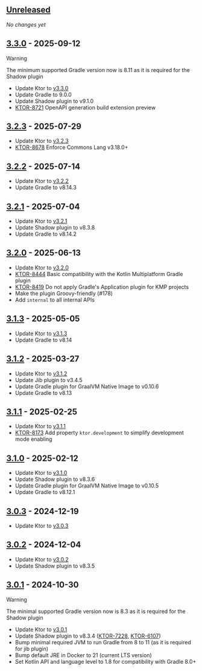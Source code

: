 <!--
The format is based on Keep a Changelog: https://keepachangelog.com/en/1.1.0/
-->

## [Unreleased]

*No changes yet*

## [3.3.0] - 2025-09-12

> [!WARNING]
> The minimum supported Gradle version now is 8.11 as it is required for the Shadow plugin

- Update Ktor to [v3.3.0](https://github.com/ktorio/ktor/releases/tag/3.3.0)
- Update Gradle to 9.0.0
- Update Shadow plugin to v9.1.0
- [KTOR-8721] OpenAPI generation build extension preview

[KTOR-8721]: https://youtrack.jetbrains.com/issue/KTOR-8721

## [3.2.3] - 2025-07-29

- Update Ktor to [v3.2.3](https://github.com/ktorio/ktor/releases/tag/3.2.3)
- [KTOR-8678] Enforce Commons Lang v3.18.0+

[KTOR-8678]: https://youtrack.jetbrains.com/issue/KTOR-8678

## [3.2.2] - 2025-07-14

- Update Ktor to [v3.2.2](https://github.com/ktorio/ktor/releases/tag/3.2.2)
- Update Gradle to v8.14.3

## [3.2.1] - 2025-07-04

- Update Ktor to [v3.2.1](https://github.com/ktorio/ktor/releases/tag/3.2.1)
- Update Shadow plugin to v8.3.8
- Update Gradle to v8.14.2

## [3.2.0] - 2025-06-13

- Update Ktor to [v3.2.0](https://github.com/ktorio/ktor/releases/tag/3.2.0)
- [KTOR-8444] Basic compatibility with the Kotlin Multiplatform Gradle plugin
- [KTOR-8419] Do not apply Gradle's Application plugin for KMP projects
- Make the plugin Groovy-friendly (#178)
- Add `internal` to all internal APIs

[KTOR-8444]: https://youtrack.jetbrains.com/issue/KTOR-8444/
[KTOR-8419]: https://youtrack.jetbrains.com/issue/KTOR-8419/

## [3.1.3] - 2025-05-05

- Update Ktor to [v3.1.3](https://github.com/ktorio/ktor/releases/tag/3.1.3)
- Update Gradle to v8.14

## [3.1.2] - 2025-03-27

- Update Ktor to [v3.1.2](https://github.com/ktorio/ktor/releases/tag/3.1.2)
- Update Jib plugin to v3.4.5
- Update Gradle plugin for GraalVM Native Image to v0.10.6
- Update Gradle to v8.13

## [3.1.1] - 2025-02-25

- Update Ktor to [v3.1.1](https://github.com/ktorio/ktor/releases/tag/3.1.1)
- [KTOR-8173] Add property `ktor.development` to simplify development mode enabling

[KTOR-8173]: https://youtrack.jetbrains.com/issue/KTOR-8173/

## [3.1.0] - 2025-02-12

- Update Ktor to [v3.1.0](https://github.com/ktorio/ktor/releases/tag/3.1.0)
- Update Shadow plugin to v8.3.6 
- Update Gradle plugin for GraalVM Native Image to v0.10.5
- Update Gradle to v8.12.1

## [3.0.3] - 2024-12-19

- Update Ktor to [v3.0.3](https://github.com/ktorio/ktor/releases/tag/3.0.3)

## [3.0.2] - 2024-12-04

- Update Ktor to [v3.0.2](https://github.com/ktorio/ktor/releases/tag/3.0.2)
- Update Shadow plugin to v8.3.5

## [3.0.1] - 2024-10-30

> [!WARNING]
> The minimal supported Gradle version now is 8.3 as it is required for the Shadow plugin

- Update Ktor to [v3.0.1](https://github.com/ktorio/ktor/releases/tag/3.0.1)
- Update Shadow plugin to v8.3.4 ([KTOR-7228](https://youtrack.jetbrains.com/issue/KTOR-7228), [KTOR-6107](https://youtrack.jetbrains.com/issue/KTOR-6107))
- Bump minimal required JVM to run Gradle from 8 to 11 (as it is required for jib plugin)
- Bump default JRE in Docker to 21 (current LTS version)
- Set Kotlin API and language level to 1.8 for compatibility with Gradle 8.0+

[unreleased]: https://github.com/ktorio/ktor-build-plugins/compare/v3.3.0...main
[3.3.0]: https://github.com/ktorio/ktor-build-plugins/compare/v3.2.3...v3.3.0
[3.2.3]: https://github.com/ktorio/ktor-build-plugins/compare/v3.2.2...v3.2.3
[3.2.2]: https://github.com/ktorio/ktor-build-plugins/compare/v3.2.1...v3.2.2
[3.2.1]: https://github.com/ktorio/ktor-build-plugins/compare/v3.2.0...v3.2.1
[3.2.0]: https://github.com/ktorio/ktor-build-plugins/compare/v3.1.3...v3.2.0
[3.1.3]: https://github.com/ktorio/ktor-build-plugins/compare/v3.1.2...v3.1.3
[3.1.2]: https://github.com/ktorio/ktor-build-plugins/compare/v3.1.1...v3.1.2
[3.1.1]: https://github.com/ktorio/ktor-build-plugins/compare/v3.1.0...v3.1.1
[3.1.0]: https://github.com/ktorio/ktor-build-plugins/compare/v3.0.3...v3.1.0
[3.0.3]: https://github.com/ktorio/ktor-build-plugins/compare/v3.0.2...v3.0.3
[3.0.2]: https://github.com/ktorio/ktor-build-plugins/compare/v3.0.1...v3.0.2
[3.0.1]: https://github.com/ktorio/ktor-build-plugins/compare/v3.0.0...v3.0.1